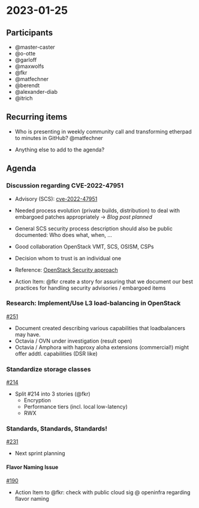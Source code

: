 # 2023-01-25
## Participants
 * @master-caster
 * @o-otte
 * @garloff
 * @maxwolfs
 * @fkr
 * @matfechner
 * @berendt
 * @alexander-diab
 * @itrich

## Recurring items
 * Who is presenting in weekly community call and transforming etherpad
   to minutes in GitHub? @matfechner
  
 * Anything else to add to the agenda?

## Agenda

### Discussion regarding CVE-2022-47951

 * Advisory (SCS): [cve-2022-47951](https://scs.community/security/2023/01/24/cve-2022-47951/)
 * Needed process evolution (private builds, distribution) to deal with 
   embargoed patches appropriately -> *Blog post planned*

 * General SCS security process description should also be public 
   documented: Who does what, when, ...

 * Good collaboration OpenStack VMT, SCS, OSISM, CSPs
 * Decision whom to trust is an individual one
 * Reference: [OpenStack Security approach](https://security.openstack.org/vmt-process.html)

 * Action Item: @fkr create a story for assuring that we document
   our best practices for handling security advisories / embargoed items

### Research: Implement/Use L3 load-balancing in OpenStack
[#251](https://github.com/SovereignCloudStack/issues/issues/251)
 * Document created describing various capabilities that loadbalancers 
   may have.
 * Octavia / OVN under investigation (result open)
 * Octavia / Amphora with haproxy aloha extensions (commercial!) might 
   offer addtl. capabilities (DSR like)

### Standardize storage classes
[#214](https://github.com/SovereignCloudStack/issues/issues/214)
 * Split #214 into 3 stories (@fkr)
   - Encryption
   - Performance tiers (incl. local low-latency)
   - RWX

### Standards, Standards, Standards!
[#231](https://github.com/SovereignCloudStack/issues/issues/231)
* Next sprint planning

#### Flavor Naming Issue
[#190](https://github.com/SovereignCloudStack/standards/issues/190)
 * Action Item to @fkr: check with public cloud sig 
   @ openinfra regarding flavor naming

